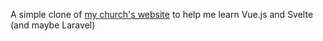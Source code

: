 A simple clone of [my church's website](https://www.gbcmt.org) to help me learn Vue.js and Svelte (and maybe Laravel)
